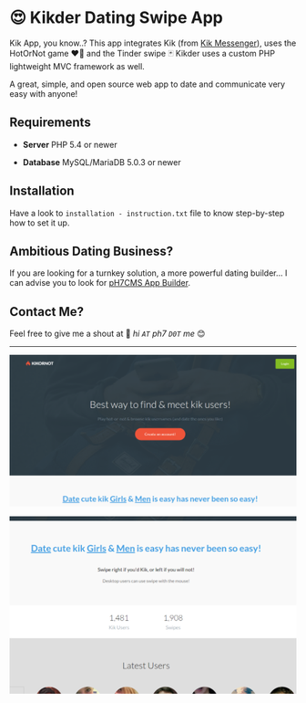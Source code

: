 # 😍 Kikder Dating Swipe App

Kik App, you know..? This app integrates Kik (from [Kik Messenger](https://en.wikipedia.org/wiki/Kik_Messenger)), uses the HotOrNot game ❤️‍🔥 and the Tinder swipe 🃏
Kikder uses a custom PHP lightweight MVC framework as well.

A great, simple, and open source web app to date and communicate very easy with anyone!


## Requirements

* **Server** PHP 5.4 or newer

* **Database** MySQL/MariaDB 5.0.3 or newer


## Installation

Have a look to `installation - instruction.txt` file to know step-by-step how to set it up.


## Ambitious Dating Business?

If you are looking for a turnkey solution, a more powerful dating builder... I can advise you to look for [pH7CMS App Builder](https://github.com/pH7Software/pH7-Social-Dating-CMS).


## Contact Me?

Feel free to give me a shout at 📮 *hi `AT` ph7 `D0T` me* 😊


---


![Homepage Kik Tinder Clone, Swipe Profiles](screenshots/kikornot.png)

![Homepage HotOrNot Clone - Profile Swipes](screenshots/kikornot-part2.png)

